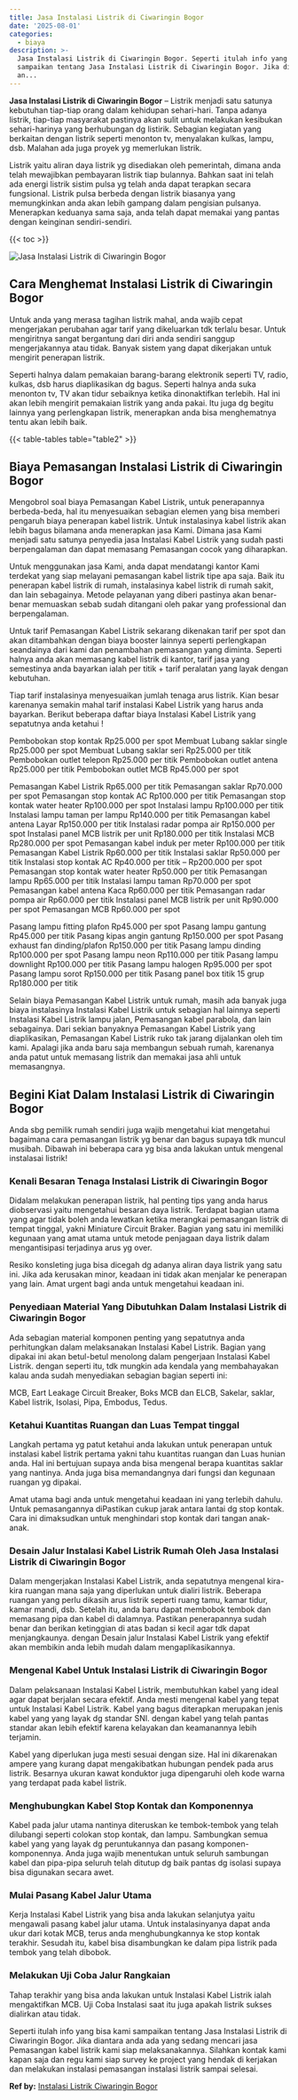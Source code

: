 ```yaml
---
title: Jasa Instalasi Listrik di Ciwaringin Bogor
date: '2025-08-01'
categories:
  - biaya
description: >-
  Jasa Instalasi Listrik di Ciwaringin Bogor. Seperti itulah info yang bisa kami
  sampaikan tentang Jasa Instalasi Listrik di Ciwaringin Bogor. Jika diantara
  an...
---
```


**Jasa Instalasi Listrik di Ciwaringin Bogor** – Listrik menjadi satu satunya kebutuhan tiap-tiap orang dalam kehidupan sehari-hari. Tanpa adanya listrik, tiap-tiap masyarakat pastinya akan sulit untuk melakukan kesibukan sehari-harinya yang berhubungan dg listirik. Sebagian kegiatan yang berkaitan dengan listrik seperti menonton tv, menyalakan kulkas, lampu, dsb. Malahan ada juga proyek yg memerlukan listrik.

Listrik yaitu aliran daya listrik yg disediakan oleh pemerintah, dimana anda telah mewajibkan pembayaran listrik tiap bulannya. Bahkan saat ini telah ada energi listrik sistim pulsa yg telah anda dapat terapkan secara fungsional. Listrik pulsa berbeda dengan listrik biasanya yang memungkinkan anda akan lebih gampang dalam pengisian pulsanya. Menerapkan keduanya sama saja, anda telah dapat memakai yang pantas dengan keinginan sendiri-sendiri.

{{< toc >}}

![Jasa Instalasi Listrik di Ciwaringin Bogor](/images/instalasi-listrik-murah11.png)

## Cara Menghemat Instalasi Listrik di Ciwaringin Bogor

Untuk anda yang merasa tagihan listrik mahal, anda wajib cepat mengerjakan perubahan agar tarif yang dikeluarkan tdk terlalu besar. Untuk mengiritnya sangat bergantung dari diri anda sendiri sanggup mengerjakannya atau tidak. Banyak sistem yang dapat dikerjakan untuk mengirit penerapan listrik.

Seperti halnya dalam pemakaian barang-barang elektronik seperti TV, radio, kulkas, dsb harus diaplikasikan dg bagus. Seperti halnya anda suka menonton tv, TV akan tidur sebaiknya ketika dinonaktifkan terlebih. Hal ini akan lebih mengirit pemakaian listrik yang anda pakai. Itu juga dg begitu lainnya yang perlengkapan listrik, menerapkan anda bisa menghematnya tentu akan lebih baik.

{{< table-tables table="table2" >}}

## Biaya Pemasangan Instalasi Listrik di Ciwaringin Bogor

Mengobrol soal biaya Pemasangan Kabel Listrik, untuk penerapannya berbeda-beda, hal itu menyesuaikan sebagian elemen yang bisa memberi pengaruh biaya penerapan kabel listrik. Untuk instalasinya kabel listrik akan lebih bagus bilamana anda menerapkan jasa Kami. Dimana jasa Kami menjadi satu satunya penyedia jasa Instalasi Kabel Listrik yang sudah pasti berpengalaman dan dapat memasang Pemasangan cocok yang diharapkan.

Untuk menggunakan jasa Kami, anda dapat mendatangi kantor Kami terdekat yang siap melayani pemasangan kabel listrik tipe apa saja. Baik itu penerapan kabel listrik di rumah, instalasinya kabel listrik di rumah sakit, dan lain sebagainya. Metode pelayanan yang diberi pastinya akan benar-benar memuaskan sebab sudah ditangani oleh pakar yang professional dan berpengalaman.

Untuk tarif Pemasangan Kabel Listrik sekarang dikenakan tarif per spot dan akan ditambahkan dengan biaya booster lainnya seperti perlengkapan seandainya dari kami dan penambahan pemasangan yang diminta. Seperti halnya anda akan memasang kabel listrik di kantor, tarif jasa yang semestinya anda bayarkan ialah per titik + tarif peralatan yang layak dengan kebutuhan.

Tiap tarif instalasinya menyesuaikan jumlah tenaga arus listrik. Kian besar karenanya semakin mahal tarif instalasi Kabel Listrik yang harus anda bayarkan. Berikut beberapa daftar biaya Instalasi Kabel Listrik yang sepatutnya anda ketahui !

Pembobokan stop kontak Rp25.000 per spot Membuat Lubang saklar single Rp25.000 per spot Membuat Lubang saklar seri Rp25.000 per titik Pembobokan outlet telepon Rp25.000 per titik Pembobokan outlet antena Rp25.000 per titik Pembobokan outlet MCB Rp45.000 per spot

Pemasangan Kabel Listrik Rp65.000 per titik Pemasangan saklar Rp70.000 per spot Pemasangan stop kontak AC Rp100.000 per titik Pemasangan stop kontak water heater Rp100.000 per spot Instalasi lampu Rp100.000 per titik Instalasi lampu taman per lampu Rp140.000 per titik Pemasangan kabel antena Layar Rp150.000 per titik Instalasi radar pompa air Rp150.000 per spot Instalasi panel MCB listrik per unit Rp180.000 per titik Instalasi MCB Rp280.000 per spot Pemasangan kabel induk per meter Rp100.000 per titik Pemasangan Kabel Listrik Rp60.000 per titik Instalasi saklar Rp50.000 per titik Instalasi stop kontak AC Rp40.000 per titik – Rp200.000 per spot Pemasangan stop kontak water heater Rp50.000 per titik Pemasangan lampu Rp65.000 per titik Instalasi lampu taman Rp70.000 per spot Pemasangan kabel antena Kaca Rp60.000 per titik Pemasangan radar pompa air Rp60.000 per titik Instalasi panel MCB listrik per unit Rp90.000 per spot Pemasangan MCB Rp60.000 per spot

Pasang lampu fitting plafon Rp45.000 per spot Pasang lampu gantung Rp45.000 per titik Pasang kipas angin gantung Rp150.000 per spot Pasang exhaust fan dinding/plafon Rp150.000 per titik Pasang lampu dinding Rp100.000 per spot Pasang lampu neon Rp110.000 per titik Pasang lampu downlight Rp100.000 per titik Pasang lampu halogen Rp95.000 per spot Pasang lampu sorot Rp150.000 per titik Pasang panel box titik 15 grup Rp180.000 per titik

Selain biaya Pemasangan Kabel Listrik untuk rumah, masih ada banyak juga biaya instalasinya Instalasi Kabel Listrik untuk sebagian hal lainnya seperti Instalasi Kabel Listrik lampu jalan, Pemasangan kabel parabola, dan lain sebagainya. Dari sekian banyaknya Pemasangan Kabel Listrik yang diaplikasikan, Pemasangan Kabel Listrik ruko tak jarang dijalankan oleh tim kami. Apalagi jika anda baru saja membangun sebuah rumah, karenanya anda patut untuk memasang listrik dan memakai jasa ahli untuk memasangnya.

## Begini Kiat Dalam Instalasi Listrik di Ciwaringin Bogor


Anda sbg pemilik rumah sendiri juga wajib mengetahui kiat mengetahui bagaimana cara pemasangan listrik yg benar dan bagus supaya tdk muncul musibah. Dibawah ini beberapa cara yg bisa anda lakukan untuk mengenal instalasai listrik!

### Kenali Besaran Tenaga Instalasi Listrik di Ciwaringin Bogor

Didalam melakukan penerapan listrik, hal penting tips yang anda harus diobservasi yaitu mengetahui besaran daya listrik. Terdapat bagian utama yang agar tidak boleh anda lewatkan ketika merangkai pemasangan listrik di tempat tinggal, yakni Miniature Circuit Braker. Bagian yang satu ini memiliki kegunaan yang amat utama untuk metode penjagaan daya listrik dalam mengantisipasi terjadinya arus yg over.

Resiko konsleting juga bisa dicegah dg adanya aliran daya listrik yang satu ini. Jika ada kerusakan minor, keadaan ini tidak akan menjalar ke penerapan yang lain. Amat urgent bagi anda untuk mengetahui keadaan ini.

### Penyediaan Material Yang Dibutuhkan Dalam Instalasi Listrik di Ciwaringin Bogor

Ada sebagian material komponen penting yang sepatutnya anda perhitungkan dalam melaksanakan Instalasi Kabel Listrik. Bagian yang dipakai ini akan betul-betul menolong dalam pengerjaan Instalasi Kabel Listrik. dengan seperti itu, tdk mungkin ada kendala yang membahayakan kalau anda sudah menyediakan sebagian bagian seperti ini:

MCB, Eart Leakage Circuit Breaker, Boks MCB dan ELCB, Sakelar, saklar, Kabel listrik, Isolasi, Pipa, Embodus, Tedus.

### Ketahui Kuantitas Ruangan dan Luas Tempat tinggal

Langkah pertama yg patut ketahui anda lakukan untuk penerapan untuk instalasi kabel listrik pertama yakni tahu kuantitas ruangan dan Luas hunian anda. Hal ini bertujuan supaya anda bisa mengenal berapa kuantitas saklar yang nantinya. Anda juga bisa memandangnya dari fungsi dan kegunaan ruangan yg dipakai.

Amat utama bagi anda untuk mengetahui keadaan ini yang terlebih dahulu. Untuk pemasangannya diPastikan cukup jarak antara lantai dg stop kontak. Cara ini dimaksudkan untuk menghindari stop kontak dari tangan anak-anak.

### Desain Jalur Instalasi Kabel Listrik Rumah Oleh Jasa Instalasi Listrik di Ciwaringin Bogor

Dalam mengerjakan Instalasi Kabel Listrik, anda sepatutnya mengenal kira-kira ruangan mana saja yang diperlukan untuk dialiri listrik. Beberapa ruangan yang perlu dikasih arus listrik seperti ruang tamu, kamar tidur, kamar mandi, dsb. Setelah itu, anda baru dapat membobok tembok dan memasang pipa dan kabel di dalamnya. Pastikan penerapannya sudah benar dan berikan ketinggian di atas badan si kecil agar tdk dapat menjangkaunya. dengan Desain jalur Instalasi Kabel Listrik yang efektif akan membikin anda lebih mudah dalam mengaplikasikannya.

### Mengenal Kabel Untuk Instalasi Listrik di Ciwaringin Bogor

Dalam pelaksanaan Instalasi Kabel Listrik, membutuhkan kabel yang ideal agar dapat berjalan secara efektif. Anda mesti mengenal kabel yang tepat untuk Instalasi Kabel Listrik. Kabel yang bagus diterapkan merupakan jenis kabel yang yang layak dg standar SNI. dengan kabel yang telah pantas standar akan lebih efektif karena kelayakan dan keamanannya lebih terjamin.

Kabel yang diperlukan juga mesti sesuai dengan size. Hal ini dikarenakan ampere yang kurang dapat mengakibatkan hubungan pendek pada arus listrik. Besarnya ukuran kawat konduktor juga dipengaruhi oleh kode warna yang terdapat pada kabel listrik.

### Menghubungkan Kabel Stop Kontak dan Komponennya

Kabel pada jalur utama nantinya diteruskan ke tembok-tembok yang telah dilubangi seperti colokan stop kontak, dan lampu. Sambungkan semua kabel yang yang layak dg peruntukannya dan pasang komponen-komponennya. Anda juga wajib menentukan untuk seluruh sambungan kabel dan pipa-pipa seluruh telah ditutup dg baik pantas dg isolasi supaya bisa digunakan secara awet.

### Mulai Pasang Kabel Jalur Utama

Kerja Instalasi Kabel Listrik yang bisa anda lakukan selanjutya yaitu mengawali pasang kabel jalur utama. Untuk instalasinyanya dapat anda ukur dari kotak MCB, terus anda menghubungkannya ke stop kontak terakhir. Sesudah itu, kabel bisa disambungkan ke dalam pipa listrik pada tembok yang telah dibobok.

### Melakukan Uji Coba Jalur Rangkaian

Tahap terakhir yang bisa anda lakukan untuk Instalasi Kabel Listrik ialah mengaktifkan MCB. Uji Coba Instalasi saat itu juga apakah listrik sukses dialirkan atau tidak.

Seperti itulah info yang bisa kami sampaikan tentang Jasa Instalasi Listrik di Ciwaringin Bogor. Jika diantara anda ada yang sedang mencari jasa Pemasangan kabel listrik kami siap melaksanakannya. Silahkan kontak kami kapan saja dan regu kami siap survey ke project yang hendak di kerjakan dan melakukan instalasi pemasangan instalasi listrik sampai selesai.

**Ref by:** [Instalasi Listrik Ciwaringin Bogor](https://id.wikipedia.org/wiki/Instalasi)
